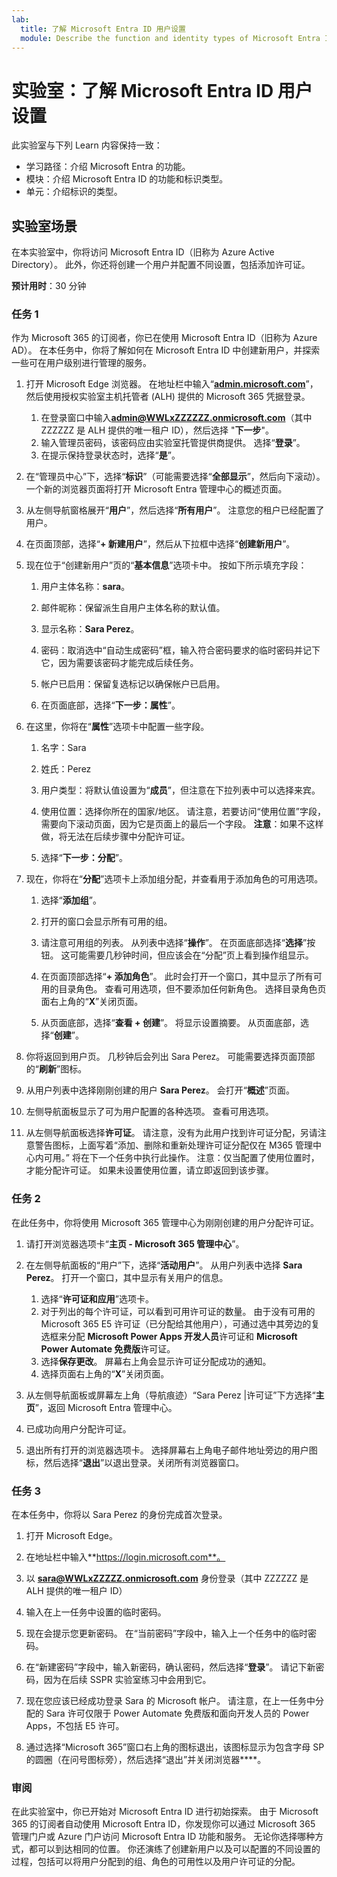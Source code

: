 ```yaml
---
lab:
  title: 了解 Microsoft Entra ID 用户设置
  module: Describe the function and identity types of Microsoft Entra ID
---
```


# 实验室：了解 Microsoft Entra ID 用户设置

此实验室与下列 Learn 内容保持一致：

- 学习路径：介绍 Microsoft Entra 的功能。
- 模块：介绍 Microsoft Entra ID 的功能和标识类型。
- 单元：介绍标识的类型。

## 实验室场景

在本实验室中，你将访问 Microsoft Entra ID（旧称为 Azure Active Directory）。  此外，你还将创建一个用户并配置不同设置，包括添加许可证。  

**预计用时**：30 分钟

### 任务 1

作为 Microsoft 365 的订阅者，你已在使用 Microsoft Entra ID（旧称为 Azure AD）。  在本任务中，你将了解如何在 Microsoft Entra ID 中创建新用户，并探索一些可在用户级别进行管理的服务。

1. 打开 Microsoft Edge 浏览器。 在地址栏中输入“**[admin.microsoft.com](https://admin.microsoft.com)**”，然后使用授权实验室主机托管者 (ALH) 提供的 Microsoft 365 凭据登录。
    1. 在登录窗口中输入**admin@WWLxZZZZZZ.onmicrosoft.com**（其中 ZZZZZZ 是 ALH 提供的唯一租户 ID），然后选择 "**下一步**"。
    1. 输入管理员密码，该密码应由实验室托管提供商提供。 选择“**登录**”。
    1. 在提示保持登录状态时，选择“**是**”。

1. 在“管理员中心”下，选择“**标识**”（可能需要选择“**全部显示**”，然后向下滚动）。  一个新的浏览器页面将打开 Microsoft Entra 管理中心的概述页面。

1. 从左侧导航窗格展开“**用户**”，然后选择“**所有用户**”。 注意您的租户已经配置了用户。

1. 在页面顶部，选择“**+ 新建用户**”，然后从下拉框中选择“**创建新用户**”。

1. 现在位于“创建新用户”页的“**基本信息**”选项卡中。 按如下所示填充字段：
    1. 用户主体名称：**sara**。

    1. 邮件昵称：保留派生自用户主体名称的默认值。

    1. 显示名称：**Sara Perez**。

    1. 密码：取消选中“自动生成密码”框，输入符合密码要求的临时密码并记下它，因为需要该密码才能完成后续任务。

    1. 帐户已启用：保留复选标记以确保帐户已启用。

    1. 在页面底部，选择“**下一步：属性**”。

1. 在这里，你将在“**属性**”选项卡中配置一些字段。

    1. 名字：Sara

    1. 姓氏：Perez

    1. 用户类型：将默认值设置为“**成员**”，但注意在下拉列表中可以选择来宾。

    1. 使用位置：选择你所在的国家/地区。  请注意，若要访问“使用位置”字段，需要向下滚动页面，因为它是页面上的最后一个字段。  **注意**：如果不这样做，将无法在后续步骤中分配许可证。

    1. 选择“**下一步：分配**”。

1. 现在，你将在“**分配**”选项卡上添加组分配，并查看用于添加角色的可用选项。

    1. 选择“**添加组**”。

    1. 打开的窗口会显示所有可用的组。  

    1. 请注意可用组的列表。  从列表中选择“**操作**”。  在页面底部选择“**选择**”按钮。  这可能需要几秒钟时间，但应该会在“分配”页上看到操作组显示。

    1. 在页面顶部选择“**+ 添加角色**”。  此时会打开一个窗口，其中显示了所有可用的目录角色。  查看可用选项，但不要添加任何新角色。  选择目录角色页面右上角的“**X**”关闭页面。
    1. 从页面底部，选择“**查看 + 创建**”。 将显示设置摘要。  从页面底部，选择“**创建**”。

1. 你将返回到用户页。  几秒钟后会列出 Sara Perez。  可能需要选择页面顶部的“**刷新**”图标。

1. 从用户列表中选择刚刚创建的用户 **Sara Perez**。  会打开“**概述**”页面。

1. 左侧导航面板显示了可为用户配置的各种选项。 查看可用选项。

1. 从左侧导航面板选择**许可证**。  请注意，没有为此用户找到许可证分配，另请注意警告图标，上面写着“添加、删除和重新处理许可证分配仅在 M365 管理中心内可用。”  将在下一个任务中执行此操作。  注意：仅当配置了使用位置时，才能分配许可证。 如果未设置使用位置，请立即返回到该步骤。

### 任务 2

在此任务中，你将使用 Microsoft 365 管理中心为刚刚创建的用户分配许可证。

1. 请打开浏览器选项卡“**主页 - Microsoft 365 管理中心**”。

1. 在左侧导航面板的“用户”下，选择“**活动用户**”。  从用户列表中选择 **Sara Perez**。  打开一个窗口，其中显示有关用户的信息。  

    1. 选择“**许可证和应用**”选项卡。
    1. 对于列出的每个许可证，可以看到可用许可证的数量。  由于没有可用的 Microsoft 365 E5 许可证（已分配给其他用户），可通过选中其旁边的复选框来分配 **Microsoft Power Apps 开发人员**许可证和 **Microsoft Power Automate 免费版**许可证。
    1. 选择**保存更改**。 屏幕右上角会显示许可证分配成功的通知。
    1. 选择页面右上角的“**X**”关闭页面。

1. 从左侧导航面板或屏幕左上角（导航痕迹）“Sara Perez |许可证”下方选择“**主页**”，返回 Microsoft Entra 管理中心。

1. 已成功向用户分配许可证。

1. 退出所有打开的浏览器选项卡。 选择屏幕右上角电子邮件地址旁边的用户图标，然后选择“**退出**”以退出登录。关闭所有浏览器窗口。

### 任务 3

在本任务中，你将以 Sara Perez 的身份完成首次登录。

1. 打开 Microsoft Edge。

2. 在地址栏中输入**https://login.microsoft.com**。

3. 以 **sara@WWLxZZZZZ.onmicrosoft.com** 身份登录（其中 ZZZZZZ 是 ALH 提供的唯一租户 ID）
4. 输入在上一任务中设置的临时密码。

5. 现在会提示您更新密码。 在“当前密码”字段中，输入上一个任务中的临时密码。

6. 在“新建密码”字段中，输入新密码，确认密码，然后选择“**登录**”。  请记下新密码，因为在后续 SSPR 实验室练习中会用到它。

7. 现在您应该已经成功登录 Sara 的 Microsoft 帐户。  请注意，在上一任务中分配的 Sara 许可仅限于 Power Automate 免费版和面向开发人员的 Power Apps，不包括 E5 许可。

8. 通过选择“Microsoft 365”窗口右上角的图标退出，该图标显示为包含字母 SP 的圆圈（在问号图标旁），然后选择“退出”并关闭浏览器****。

### 审阅

在此实验室中，你已开始对 Microsoft Entra ID 进行初始探索。 由于 Microsoft 365 的订阅者自动使用 Microsoft Entra ID，你发现你可以通过 Microsoft 365 管理门户或 Azure 门户访问 Microsoft Entra ID 功能和服务。  无论你选择哪种方式，都可以到达相同的位置。  你还演练了创建新用户以及可以配置的不同设置的过程，包括可以将用户分配到的组、角色的可用性以及用户许可证的分配。
